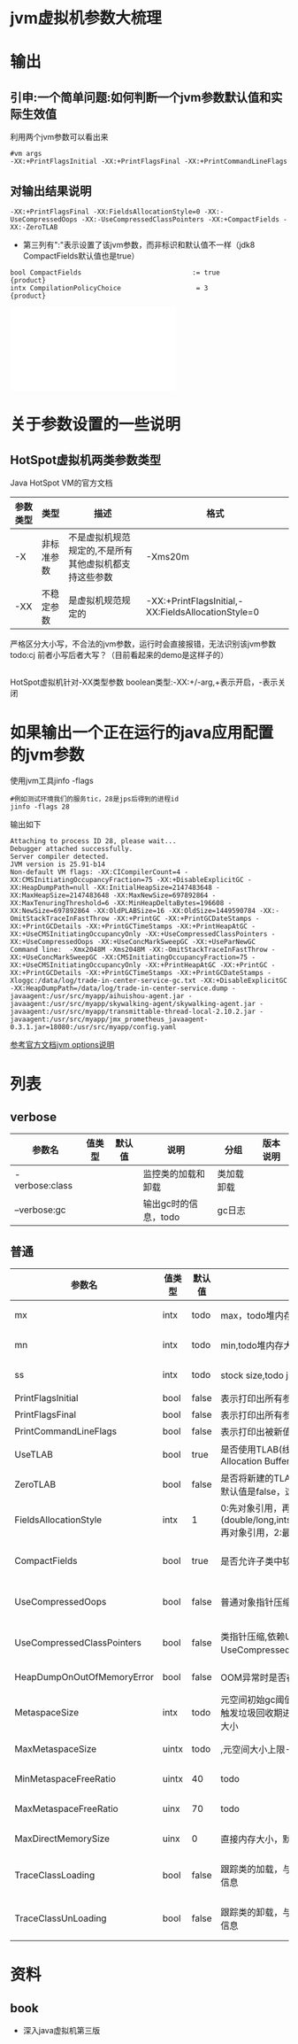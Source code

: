 # jvm虚拟机参数大梳理



# 输出
## 引申:一个简单问题:如何判断一个jvm参数默认值和实际生效值
利用两个jvm参数可以看出来

```shell
#vm args
-XX:+PrintFlagsInitial -XX:+PrintFlagsFinal -XX:+PrintCommandLineFlags
```

## 对输出结果说明

```shell
-XX:+PrintFlagsFinal -XX:FieldsAllocationStyle=0 -XX:-UseCompressedOops -XX:-UseCompressedClassPointers -XX:+CompactFields -XX:-ZeroTLAB
```

* 第三列有":"表示设置了该jvm参数，而非标识和默认值不一样（jdk8 CompactFields默认值也是true）

```shell
bool CompactFields                            := true                                {product}
intx CompilationPolicyChoice                   = 3                                   {product}
```

![jvmPrint.md](out/jvmPrint.md)

# 关于参数设置的一些说明
## HotSpot虚拟机两类参数类型
Java HotSpot VM的官方文档

|参数类型|类型|描述|格式|
|---|---|---|---|
|-X|非标准参数|不是虚拟机规范规定的,不是所有其他虚拟机都支持这些参数|-Xms20m|
|-XX|不稳定参数|是虚拟机规范规定的|-XX:+PrintFlagsInitial,-XX:FieldsAllocationStyle=0|
严格区分大小写，不合法的jvm参数，运行时会直接报错，无法识别该jvm参数
todo:cj 前者小写后者大写？（目前看起来的demo是这样子的）

## 
HotSpot虚拟机针对-XX类型参数
boolean类型:-XX:+/-arg,+表示开启，-表示关闭

# 如果输出一个正在运行的java应用配置的jvm参数
使用jvm工具jinfo -flags
```shell
#例如测试环境我们的服务tic，28是jps后得到的进程id
jinfo -flags 28
```
输出如下
```shell
Attaching to process ID 28, please wait...
Debugger attached successfully.
Server compiler detected.
JVM version is 25.91-b14
Non-default VM flags: -XX:CICompilerCount=4 -XX:CMSInitiatingOccupancyFraction=75 -XX:+DisableExplicitGC -XX:HeapDumpPath=null -XX:InitialHeapSize=2147483648 -XX:MaxHeapSize=2147483648 -XX:MaxNewSize=697892864 -XX:MaxTenuringThreshold=6 -XX:MinHeapDeltaBytes=196608 -XX:NewSize=697892864 -XX:OldPLABSize=16 -XX:OldSize=1449590784 -XX:-OmitStackTraceInFastThrow -XX:+PrintGC -XX:+PrintGCDateStamps -XX:+PrintGCDetails -XX:+PrintGCTimeStamps -XX:+PrintHeapAtGC -XX:+UseCMSInitiatingOccupancyOnly -XX:+UseCompressedClassPointers -XX:+UseCompressedOops -XX:+UseConcMarkSweepGC -XX:+UseParNewGC
Command line:  -Xmx2048M -Xms2048M -XX:-OmitStackTraceInFastThrow -XX:+UseConcMarkSweepGC -XX:CMSInitiatingOccupancyFraction=75 -XX:+UseCMSInitiatingOccupancyOnly -XX:+PrintHeapAtGC -XX:+PrintGC -XX:+PrintGCDetails -XX:+PrintGCTimeStamps -XX:+PrintGCDateStamps -Xloggc:/data/log/trade-in-center-service-gc.txt -XX:+DisableExplicitGC -XX:HeapDumpPath=/data/log/trade-in-center-service.dump -javaagent:/usr/src/myapp/aihuishou-agent.jar -javaagent:/usr/src/myapp/skywalking-agent/skywalking-agent.jar -javaagent:/usr/src/myapp/transmittable-thread-local-2.10.2.jar -javaagent:/usr/src/myapp/jmx_prometheus_javaagent-0.3.1.jar=18080:/usr/src/myapp/config.yaml
```
[参考官方文档jvm options说明](https://www.oracle.com/java/technologies/javase/vmoptions-jsp.html)
# 列表
## verbose
|参数名|值类型|默认值|说明|分组|版本说明|
|---|---|---|---|---|---|
|-verbose:class|||监控类的加载和卸载|类加载卸载||
|–verbose:gc|||输出gc时的信息，todo|gc日志||

## 普通
|参数名|值类型|默认值|说明|分组|版本说明|
|---|---|---|---|---|---|
|mx|intx|todo|max，todo堆内存大小上限,单位|内存大小||
|mn|intx|todo|min,todo堆内存大小下限,单位|内存大小||
|ss|intx|todo|stock size,todo java方法栈容量大小,例如128k|内存大小||
|PrintFlagsInitial|bool|false|表示打印出所有参数选项的默认值|输出|| 
|PrintFlagsFinal|bool|false|表示打印出所有参数选项在运行程序时生效的值|输出||
|PrintCommandLineFlags|bool|false|表示打印出被新值覆盖的参数列表|输出||
|UseTLAB|bool|true|是否使用TLAB(线程私有分配缓冲区，Thread Local Allocation Buffer)|内存分配|| 
|ZeroTLAB|bool|false|是否将新建的TLAB区域全部设置为零值，(todo为什么默认值是false，这是个可以探究的问题)|内存分配||
|FieldsAllocationStyle|intx|1|0:先对象引用，再基本类型，1：先基本类型(double/long,ints(int/float),short/char,byte/boolean),再对象引用，2:最终会转化为0和1|java内存布局|| 
|CompactFields|bool|true|是否允许子类中较窄的字段插入到父类字段间隙中|java内存布局|| 
|UseCompressedOops|bool|false|普通对象指针压缩|java内存布局||
|UseCompressedClassPointers|bool|false|类指针压缩,依赖UseCompressedOops，只有UseCompressedOops参数生效前提下才能生效|java内存布局||
|HeapDumpOnOutOfMemoryError|bool|false|OOM异常时是否存储堆栈转储文件|OOM异常||
|MetaspaceSize|intx|todo|元空间初始gc阈值(而非元空间的初始大小),达到改值时触发垃圾回收期进行gc(类型卸载),同时会动态调整该值大小|元空间|jdk8+|
|MaxMetaspaceSize|uintx|todo|,元空间大小上限-1表示不限制大小，只受限于内存大小|元空间|jdk8+|
|MinMetaspaceFreeRatio|uintx|40|todo|元空间|jdk8+|
|MaxMetaspaceFreeRatio|uinx|70|todo|元空间|jdk8+|
|MaxDirectMemorySize|uinx|0|直接内存大小，默认不限制和Java堆最大值一致|直接内存||
|TraceClassLoading|bool|false|跟踪类的加载，与-verbose:class相比，少了类的卸载信息|类加载卸载||
|TraceClassUnLoading|bool|false|跟踪类的卸载，与-verbose:class相比，少了类的加载信息|类加载卸载||
# 资料

## book

* 深入java虚拟机第三版